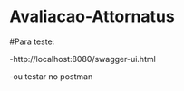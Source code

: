 # Avaliacao-Attornatus

#Para teste:

-http://localhost:8080/swagger-ui.html 

-ou testar no postman
